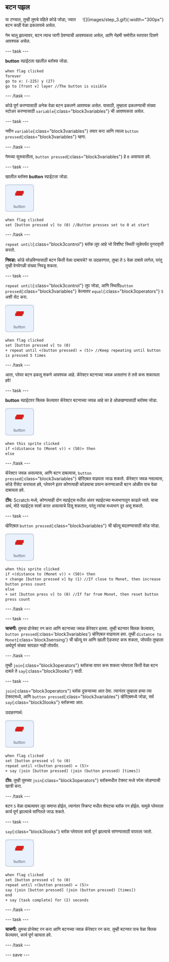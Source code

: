 ## बटन पझल

<div style="display: flex; flex-wrap: wrap">
<div style="flex-basis: 200px; flex-grow: 1; margin-right: 15px;">
या टप्प्यात, तुम्ही तुमचे पहिले कोडे जोडा, ज्यात बटन काही वेळा ढकलायचे असेल.
</div>
<div>
![](images/step_3.gif){:width="300px"}
</div>
</div>

गेम चालू झाल्यावर, बटन त्याच जागी ठेवण्याची आवश्यकता असेल, आणि नेहमी समोरील स्तरावर दिसणे आवश्यक असेल.

--- task ---

**button** स्प्राईटला खालील ब्लॉक्स जोडा.

```blocks3
when flag clicked
forever
go to x: (-225) y (27)
go to [front v] layer //The button is visible
```

--- /task ---

कोडे पूर्ण करण्यासाठी अनेक वेळा बटन ढकलणे आवश्यक असेल. यासाठी, तुम्हाला ढकलण्याची संख्या स्टोअर करण्यासाठी `variable`{:class="block3variables"} ची आवश्यकता असेल.

--- task ---

नवीन `variable`{:class="block3variables"} तयार करा आणि त्याला `button pressed`{:class="block3variables"} म्हणा.

--- /task ---

गेमच्या सुरूवातीला, `button pressed`{:class="block3variables"} हे `0` असायला हवे.

--- task ---

खालील ब्लॉक्स **button** स्प्राईटला जोडा.

![button स्प्राईट.](images/button-sprite.png)

```blocks3
when flag clicked
set [button pressed v] to (0) //Button presses set to 0 at start
```

--- /task ---

`repeat until`{:class="block3control"} ब्लॉक लूप आहे जो विशीष्ट स्थिती जुळेपर्यंत पुनरावृत्ती करतो.

**निवडा:** कोडे सोडविण्यासाठी बटन किती वेळा दाबायचे? या उदाहरणात, तुम्हा ते `5` वेळा दाबावे लागेल, परंतु तुम्ही वेगवेगळी संख्या निवडू शकता.

--- task ---

`repeat until`{:class="block3control"} लूप जोडा, आणि स्थिती`button pressed`{:class="block3variables"} केल्यावर `equal`{:class="block3operators"} `5` अशी सेट करा.

![button स्प्राईट.](images/button-sprite.png)

```blocks3
when flag clicked
set [button pressed v] to (0)
+ repeat until <(button pressed) = (5)> //Keep repeating until button is pressed 5 times
```

--- /task ---

आता, प्लेयर बटन ढकलू शकणे आवश्यक आहे. कॅरेक्टर बटनाच्या जवळ असतांना ते तसे करू शकायला हवे!

--- task ---

**button** स्प्राईटवर क्लिक केल्यावर कॅरेक्टर बटनाच्या जवळ आहे का हे ओळखण्यासाठी ब्लॉक्स जोडा.

![button स्प्राईट.](images/button-sprite.png)

```blocks3
when this sprite clicked
if <(distance to (Monet v)) < (50)> then
else
```

--- /task ---

कॅरेक्टर जवळ असल्यास, आणि बटन दाबल्यास, `button pressed`{:class="block3variables"} व्हेरिएबल वाढवला जाऊ शकतो. कॅरेक्टर जवळ नसल्यास, कोडे रीसेट करायला हवे, प्लेयरने इतर कोणत्याही कोड्याचा प्रयत्न करण्याआधी बटन ओळीत पाच वेळा दाबायला हवे.

**टीप:** Scratch मध्ये, कोणत्याही दोन स्प्राईट्स मधील अंतर स्प्राईटच्या मध्यभागातून काढले जाते. याचा अर्थ, मोठे स्प्राईट्स स्पर्श करत असल्याचे दिसू शकतात, परंतु त्यांचा मध्यभाग दूर असू शकतो.

--- task ---

व्हेरिएबल `button pressed`{:class="block3variables"} ची व्हॅल्यू बदलण्यासाठी कोड जोडा.

![button स्प्राईट.](images/button-sprite.png)

```blocks3
when this sprite clicked
if <(distance to (Monet v)) < (50)> then
+ change [button pressed v] by (1) //If close to Monet, then increase button press count
else
+ set [button press v] to (0) //If far from Monet, then reset button press count
```

--- /task ---

--- task ---

**चाचणी:** तुमचा प्रोजेक्ट रन करा आणि बटनाच्या जवळ कॅरेक्टर हलवा. तुम्ही बटनवर क्लिक केल्यावर, `button pressed`{:class='block3variables'} व्हेरिएबल वाढायला हवा. तुम्ही `distance to Monet`{:class='block3sensing'} ची व्हॅल्यू वर आणि खाली ऍडजस्ट करू शकता, जोपर्यंत तुम्हाला अर्थपूर्ण संख्या सापडत नाही तोपर्यंत.

--- /task ---

तुम्ही `join`{:class="block3operators"} ब्लॉकचा वापर करू शकता प्लेयरला किती वेळा बटन दाबले ते `say`{:class="block3looks"} साठी.

--- task ---

`join`{:class="block3operators"} ब्लॉक दुसऱ्याच्या आत ठेवा. त्यानंतर तुम्हाला हव्या त्या टेक्स्टमध्ये, आणि `button pressed`{:class="block3variables"} व्हेरिएबमध्ये जोडा, सर्व `say`{:class="block3looks"} ब्लॉकच्या आत.

उदाहरणार्थ:

![button स्प्राईट.](images/button-sprite.png)

```blocks3
when flag clicked
set [button pressed v] to (0)
repeat until <(button pressed) = (5)> 
+ say (join [button pressed] (join (button pressed) [times])
```

**टीप:** तुम्ही तुमच्या `join`{:class="block3operators"} ब्लॉकमधील टेक्स्ट मध्ये स्पेस जोडण्याची खात्री करा.

--- /task ---

बटन `5` वेळा दाबल्यावर लूप समाप्त होईल, त्यानंतर स्क्रिप्ट मधील शेवटचा ब्लॉक रन होईल. यामुळे प्लेयरला कार्य पूर्ण झाल्याचे सांगितले जाऊ शकते.

--- task ---

`say`{:class="block3looks"} ब्लॉक प्लेयरला कार्य पूर्ण झाल्याचे सांगण्यासाठी वापरला जातो.

![button स्प्राईट.](images/button-sprite.png)

```blocks3
when flag clicked
set [button pressed v] to (0)
repeat until <(button pressed) = (5)>
say (join [button pressed] (join (button pressed) [times])
end
+ say [task complete] for (2) seconds
```

--- /task ---



--- task ---

**चाचणी:** तुमचा प्रोजेक्ट रन करा आणि बटनच्या जवळ कॅरेक्टर रन करा. तुम्ही बटनवर पाच वेळा क्लिक केल्यावर, कार्य पूर्ण व्हायला हवे.

--- /task ---

--- save ---

